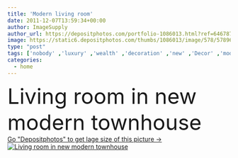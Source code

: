 ```yaml
---
title: 'Modern living room'
date: 2011-12-07T13:59:34+00:00
author: ImageSupply
author_url: https://depositphotos.com/portfolio-1086013.html?ref=64678756
image: https://static6.depositphotos.com/thumbs/1086013/image/578/5789602/api_thumb_450.jpg?forcejpeg=true
type: "post"
tags: ['nobody' ,'luxury' ,'wealth' ,'decoration' ,'new' ,'Decor' ,'modern' ,'architecture' ,'building' ,'house' ,'real' ,'domestic' ,'interior' ,'home' ,'lifestyle' ,'furniture' ,'room' ,'indoors' ,'investment' ,'property' ,'suburban' ,'in' ,'living' ,'residence' ,'residential' ,'retirement' ,'villa' ,'state' ,'decorating' ,'prestige' ,'interiors' ,'de' ,'townhouse' ,'casa' ,'decoracion' ,'sala' ,'Home Interior' ,'Home Decorating' ,'real estate' ,'residential structure' ,'Inside of' ,'Built Structure' ,'Architectural Styles' ,'interior design' ,'Holiday Villa' ,'Home Decor' ,'Man Made Structure' ,'house interior' ,'Stately Home' ,'real state' ]
categories: 
  - home
---
```

<div aling="center">
            <font size="60"> Living room in new modern townhouse</font>   
</div>
<div>
    <a href='https://depositphotos.com/5789602/stock-photo-modern-living-room.html?ref=64678756' target=_blank > Go "Depositphotos" to get lage size of this picture ->
        <img href='https://depositphotos.com/5789602/stock-photo-modern-living-room.html?ref=64678756' src='https://static6.depositphotos.com/1086013/578/i/950/depositphotos_5789602-stock-photo-modern-living-room.jpg?forcejpeg=true' alt='Living room in new modern townhouse' >
    </a>
</div>
